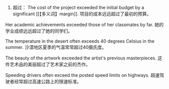 1. 超过：
The cost of the project exceeded the initial budget by a significant [[【多义词】margin]].
项目的成本远远超过了最初的预算。

Her academic achievements exceeded those of her classmates by far.
她的学业成绩远远超过了她的同学们。

The temperature in the desert often exceeds 40 degrees Celsius in the summer.
沙漠地区夏季的气温常常超过40摄氏度。

The beauty of the artwork exceeded the artist's previous masterpieces.
这件艺术品的美丽超过了艺术家之前的杰作。

Speeding drivers often exceed the posted speed limits on highways.
超速驾驶者经常超过高速公路上的限速标准。

